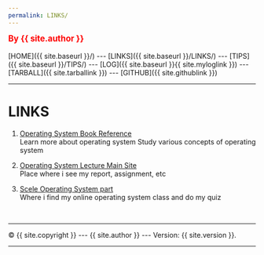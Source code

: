 ```yaml
---
permalink: LINKS/
---
```

<span style="color:red; font-weight:bold; font-size:larger;">By {{ site.author }}</span>
<br><br>
[HOME]({{ site.baseurl }}/) ---
[LINKS]({{ site.baseurl }}/LINKS/) ---
[TIPS]({{ site.baseurl }}/TIPS/) ---
[LOG]({{ site.baseurl }}{{ site.myloglink }}) ---
[TARBALL]({{ site.tarballink }}) ---
[GITHUB]({{ site.githublink }})
<br>
<hr>

# LINKS

1. [Operating System Book Reference](https://www.os-book.com/OS10/)<br>
Learn more about operating system
Study various concepts of operating system

2. [Operating System Lecture Main Site](https://os.vlsm.org/)<br>
Place where i see my report, assignment, etc

3. [Scele Operating System part](https://scele.cs.ui.ac.id/course/view.php?id=3398)<br>
Where i find my online operating system class and do my quiz

<br>
<hr>
&copy; {{ site.copyright }} --- {{ site.author }} --- Version: {{ site.version }}.
<hr>
<br>
